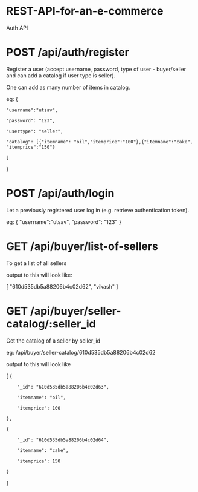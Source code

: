 # REST-API-for-an-e-commerce

Auth API
# POST /api/auth/register
Register a user (accept username, password, type of user - buyer/seller and can add a catalog if user type is seller).

One can add as many number of items in catalog.

eg: {

    "username":"utsav",

    "password": "123",

    "usertype": "seller",

    "catalog": [{"itemname": "oil","itemprice":"100"},{"itemname":"cake", "itemprice":"150"}

    ]
}

# POST /api/auth/login

Let a previously registered user log in (e.g. retrieve authentication token).

eg: {
    "username":"utsav",
    "password": "123"
}

# GET /api/buyer/list-of-sellers

To get a list of all sellers

output to this will look like:

 [
    "610d535db5a88206b4c02d62",
    "vikash"
]

# GET /api/buyer/seller-catalog/:seller_id

Get the catalog of a seller by seller_id

eg: /api/buyer/seller-catalog/610d535db5a88206b4c02d62

output to this will look like

[
    {
   
        "_id": "610d535db5a88206b4c02d63",
     
        "itemname": "oil",
     
        "itemprice": 100
   
    },

    {

        "_id": "610d535db5a88206b4c02d64",

        "itemname": "cake",

        "itemprice": 150

    }
]
